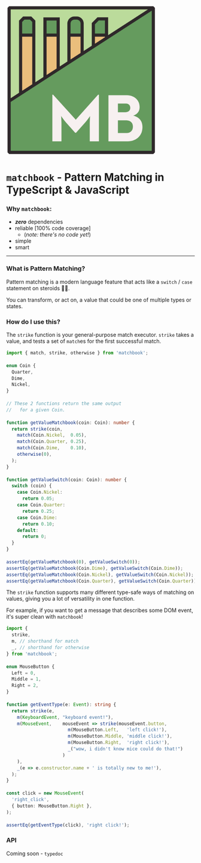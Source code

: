 <img src="../assets/logo.png" width="400" />

# `matchbook` - Pattern Matching in TypeScript & JavaScript

### Why `matchbook`:
- **_zero_** dependencies
- reliable [100% code coverage]
  - (_note: there's no code yet!_)
- simple
- smart

---

### What is Pattern Matching?
Pattern matching is a  modern language feature
that acts like a `switch` / `case` statement
on steroids 💊💪.

You can transform, or act on, a value that could
be one of multiple types or states.

### How do I use this?

The `strike` function is your general-purpose
match executor. `strike` takes a value, and
tests a set of `match`es for the first successful
match.

```ts
import { match, strike, otherwise } from 'matchbook';

enum Coin {
  Quarter,
  Dime,
  Nickel,
}

// These 2 functions return the same output
//   for a given Coin.

function getValueMatchbook(coin: Coin): number {
  return strike(coin,
    match(Coin.Nickel,  0.05),
    match(Coin.Quarter, 0.25),
    match(Coin.Dime,    0.10),
    otherwise(0),
  );
}

function getValueSwitch(coin: Coin): number {
  switch (coin) {
    case Coin.Nickel:
      return 0.05;
    case Coin.Quarter:
      return 0.25;
    case Coin.Dime:
      return 0.10;
    default:
      return 0;
  }
}

assertEq(getValueMatchbook(0), getValueSwitch(0));
assertEq(getValueMatchbook(Coin.Dime), getValueSwitch(Coin.Dime));
assertEq(getValueMatchbook(Coin.Nickel), getValueSwitch(Coin.Nickel));
assertEq(getValueMatchbook(Coin.Quarter), getValueSwitch(Coin.Quarter));
```

The `strike` function supports many different type-safe ways
of matching on values, giving you a lot of versatility
in one function.

For example, if you want to get a message that describes
some DOM event, it's super clean with `matchbook`!

```ts
import {
  strike,
  m, // shorthand for match
  _, // shorthand for otherwise
} from 'matchbook';

enum MouseButton {
  Left = 0,
  Middle = 1,
  Right = 2,
}

function getEventType(e: Event): string {
  return strike(e,
    m(KeyboardEvent, "keyboard event!"),
    m(MouseEvent,    mouseEvent => strike(mouseEvent.button,
                       m(MouseButton.Left,   'left click!'),
                       m(MouseButton.Middle, 'middle click!'),
                       m(MouseButton.Right,  'right click!'),
                       _("wow, i didn't know mice could do that!")
                     )
    ),
    _(e => e.constructor.name + ' is totally new to me!'),
  );
}

const click = new MouseEvent(
  'right_click',
  { button: MouseButton.Right },
);

assertEq(getEventType(click), 'right click!');
```

### API
Coming soon - `typedoc`
